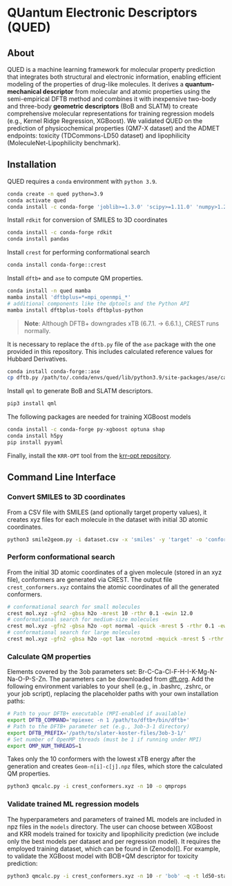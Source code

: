 # QUantum Electronic Descriptors (QUED)

## About
QUED is a machine learning framework for molecular property prediction that integrates both structural and electronic information, enabling efficient modeling of the properties of drug-like molecules. It derives a **quantum-mechanical descriptor** from molecular and atomic properties using the semi-empirical DFTB method and combines it with inexpensive two-body and three-body **geometric descriptors** (BoB and SLATM) to create comprehensive molecular representations for training regression models (e.g., Kernel Ridge Regression, XGBoost). We validated QUED on the prediction of physicochemical properties (QM7-X dataset) and the ADMET endpoints: toxicity (TDCommons-LD50 dataset) and lipophilicity (MoleculeNet-Lipophilicity benchmark).

## Installation
QUED requires a `conda` environment with `python 3.9`. 
```bash
conda create -n qued python=3.9
conda activate qued
conda install -c conda-forge 'joblib>=1.3.0' 'scipy>=1.11.0' 'numpy>1.23.0,<1.24.0' 'matplotlib>=3.7.0' 'scikit-learn>=1.5.0' 'typing-extensions>=4.7.0'
```

Install `rdkit` for conversion of SMILES to 3D coordinates
```bash
conda install -c conda-forge rdkit
conda install pandas
```

Install `crest` for performing conformational search
```bash
conda install conda-forge::crest
```

Install `dftb+` and `ase` to compute QM properties. 
```bash
conda install -n qued mamba
mamba install 'dftbplus=*=mpi_openmpi_*'
# additional components like the dptools and the Python API
mamba install dftbplus-tools dftbplus-python
```
> **Note**: Although DFTB+ downgrades xTB (6.7.1. -> 6.6.1.), CREST runs normally.

It is necessary to replace the `dftb.py` file of the `ase` package with the one provided in this repository. This includes calculated reference values for Hubbard Derivatives.
```bash
conda install conda-forge::ase
cp dftb.py /path/to/.conda/envs/qued/lib/python3.9/site-packages/ase/calculators/dftb.py
```

Install `qml` to generate BoB and SLATM descriptors.
```bash
pip3 install qml
```

The following packages are needed for training XGBoost models
```bash
conda install -c conda-forge py-xgboost optuna shap
conda install h5py
pip install pyyaml
```
Finally, install the `KRR-OPT` tool from the [krr-opt repository](https://github.com/arkochem/krr-opt.git).

## Command Line Interface

### Convert SMILES to 3D coordinates
From a CSV file with SMILES (and optionally target property values), it creates xyz files for each molecule in the dataset with initial 3D atomic coordinates.
```bash
python3 smile2geom.py -i dataset.csv -x 'smiles' -y 'target' -o 'conformers'
```

### Perform conformational search
From the initial 3D atomic coordinates of a given molecule (stored in an xyz file), conformers are generated via CREST. The output file `crest_conformers.xyz` contains the atomic coordinates of all the generated conformers.
```bash
# conformational search for small molecules
crest mol.xyz -gfn2 -gbsa h2o -mrest 10 -rthr 0.1 -ewin 12.0
# conformational search for medium-size molecules
crest mol.xyz -gfn2 -gbsa h2o -opt normal -quick -mrest 5 -rthr 0.1 -ewin 12.0
# conformational search for large molecules
crest mol.xyz -gfn2 -gbsa h2o -opt lax -norotmd -mquick -mrest 5 -rthr 0.1 -ewin 12.0
```

### Calculate QM properties
Elements covered by the 3ob parameters set: Br-C-Ca-Cl-F-H-I-K-Mg-N-Na-O-P-S-Zn. The parameters can be downloaded from [dft.org](https://dftb.org/parameters/download.html#). Add the following environment variables to your shell (e.g., in .bashrc, .zshrc, or your job script), replacing the placeholder paths with your own installation paths:
```bash
# Path to your DFTB+ executable (MPI-enabled if available)
export DFTB_COMMAND='mpiexec -n 1 /path/to/dftb+/bin/dftb+'
# Path to the DFTB+ parameter set (e.g., 3ob-3-1 directory)
export DFTB_PREFIX='/path/to/slater-koster-files/3ob-3-1/'
# Set number of OpenMP threads (must be 1 if running under MPI)
export OMP_NUM_THREADS=1
```

Takes only the 10 conformers with the lowest xTB energy after the generation and creates `Geom-n[i]-c[j].npz` files, which store the calculated QM properties. 
```bash
python3 qmcalc.py -i crest_conformers.xyz -n 10 -o qmprops
```

### Validate trained ML regression models
The hyperparameters and parameters of trained ML models are included in npz files in the `models` directory. The user can choose between XGBoost and KRR models trained for toxicity and lipophilicity prediction (we include only the best models per dataset and per regression model). It requires the employed training dataset, which can be found in (Zenodo)[]. For example, to validate the XGBoost model with BOB+QM descriptor for toxicity prediction:

```bash
python3 qmcalc.py -i crest_conformers.xyz -n 10 -r 'bob' -q -t ld50-stable-descriptors.npz -a 'xgboost' -p models/tox-xgb-bobqm-5k.npz
```
